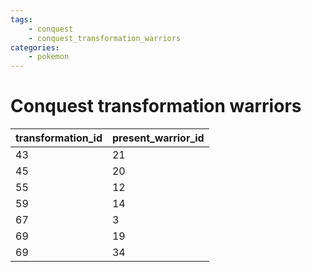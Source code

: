 ```yaml
---
tags:
    - conquest
    - conquest_transformation_warriors
categories:
    - pokemon
---
```


# Conquest transformation warriors

| transformation_id | present_warrior_id |
|-------------------|--------------------|
| 43                | 21                 |
| 45                | 20                 |
| 55                | 12                 |
| 59                | 14                 |
| 67                | 3                  |
| 69                | 19                 |
| 69                | 34                 |
